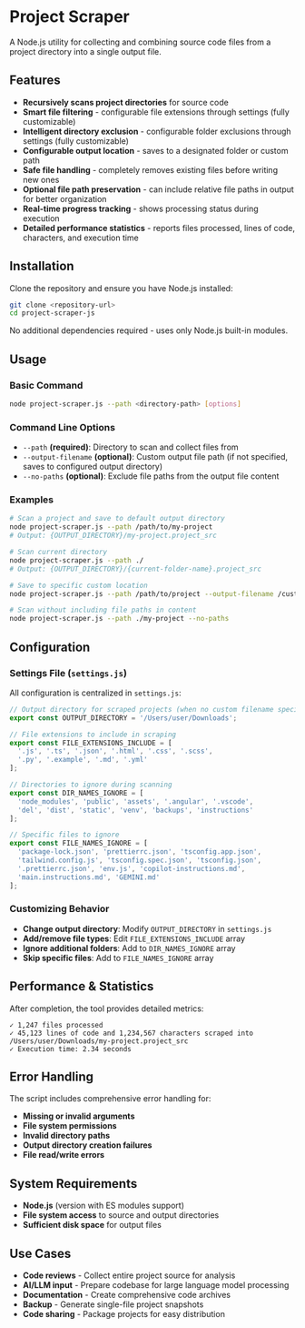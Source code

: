 # Project Scraper

A Node.js utility for collecting and combining source code files from a project directory into a single output file.

## Features

- **Recursively scans project directories** for source code
- **Smart file filtering** - configurable file extensions through settings (fully customizable)
- **Intelligent directory exclusion** - configurable folder exclusions through settings (fully customizable)
- **Configurable output location** - saves to a designated folder or custom path
- **Safe file handling** - completely removes existing files before writing new ones
- **Optional file path preservation** - can include relative file paths in output for better organization
- **Real-time progress tracking** - shows processing status during execution
- **Detailed performance statistics** - reports files processed, lines of code, characters, and execution time

## Installation

Clone the repository and ensure you have Node.js installed:

```bash
git clone <repository-url>
cd project-scraper-js
```

No additional dependencies required - uses only Node.js built-in modules.

## Usage

### Basic Command

```bash
node project-scraper.js --path <directory-path> [options]
```

### Command Line Options

- `--path` **(required)**: Directory to scan and collect files from
- `--output-filename` **(optional)**: Custom output file path (if not specified, saves to configured output directory)
- `--no-paths` **(optional)**: Exclude file paths from the output file content

### Examples

```bash
# Scan a project and save to default output directory
node project-scraper.js --path /path/to/my-project
# Output: {OUTPUT_DIRECTORY}/my-project.project_src

# Scan current directory
node project-scraper.js --path ./
# Output: {OUTPUT_DIRECTORY}/{current-folder-name}.project_src

# Save to specific custom location
node project-scraper.js --path /path/to/project --output-filename /custom/path/project_backup.txt

# Scan without including file paths in content
node project-scraper.js --path ./my-project --no-paths
```

## Configuration

### Settings File (`settings.js`)

All configuration is centralized in `settings.js`:

```javascript
// Output directory for scraped projects (when no custom filename specified)
export const OUTPUT_DIRECTORY = '/Users/user/Downloads';

// File extensions to include in scraping
export const FILE_EXTENSIONS_INCLUDE = [
  '.js', '.ts', '.json', '.html', '.css', '.scss',
  '.py', '.example', '.md', '.yml'
];

// Directories to ignore during scanning
export const DIR_NAMES_IGNORE = [
  'node_modules', 'public', 'assets', '.angular', '.vscode',
  'del', 'dist', 'static', 'venv', 'backups', 'instructions'
];

// Specific files to ignore
export const FILE_NAMES_IGNORE = [
  'package-lock.json', 'prettierrc.json', 'tsconfig.app.json',
  'tailwind.config.js', 'tsconfig.spec.json', 'tsconfig.json',
  '.prettierrc.json', 'env.js', 'copilot-instructions.md',
  'main.instructions.md', 'GEMINI.md'
];
```

### Customizing Behavior

- **Change output directory**: Modify `OUTPUT_DIRECTORY` in `settings.js`
- **Add/remove file types**: Edit `FILE_EXTENSIONS_INCLUDE` array
- **Ignore additional folders**: Add to `DIR_NAMES_IGNORE` array
- **Skip specific files**: Add to `FILE_NAMES_IGNORE` array

## Performance & Statistics

After completion, the tool provides detailed metrics:

```
✓ 1,247 files processed
✓ 45,123 lines of code and 1,234,567 characters scraped into /Users/user/Downloads/my-project.project_src
✓ Execution time: 2.34 seconds
```

## Error Handling

The script includes comprehensive error handling for:

- **Missing or invalid arguments**
- **File system permissions**
- **Invalid directory paths**
- **Output directory creation failures**
- **File read/write errors**

## System Requirements

- **Node.js** (version with ES modules support)
- **File system access** to source and output directories
- **Sufficient disk space** for output files

## Use Cases

- **Code reviews** - Collect entire project source for analysis
- **AI/LLM input** - Prepare codebase for large language model processing
- **Documentation** - Create comprehensive code archives
- **Backup** - Generate single-file project snapshots
- **Code sharing** - Package projects for easy distribution
